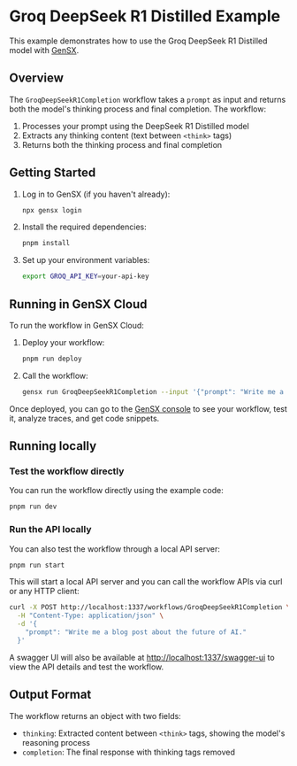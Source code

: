 # Groq DeepSeek R1 Distilled Example

This example demonstrates how to use the Groq DeepSeek R1 Distilled model with [GenSX](https://gensx.com).

## Overview

The `GroqDeepSeekR1Completion` workflow takes a `prompt` as input and returns both the model's thinking process and final completion. The workflow:

1. Processes your prompt using the DeepSeek R1 Distilled model
2. Extracts any thinking content (text between `<think>` tags)
3. Returns both the thinking process and final completion


## Getting Started

1. Log in to GenSX (if you haven't already):

   ```bash
   npx gensx login
   ```

2. Install the required dependencies:

   ```bash
   pnpm install
   ```

3. Set up your environment variables:

   ```bash
   export GROQ_API_KEY=your-api-key
   ```

## Running in GenSX Cloud

To run the workflow in GenSX Cloud:

1. Deploy your workflow:

   ```bash
   pnpm run deploy
   ```

2. Call the workflow:

   ```bash
   gensx run GroqDeepSeekR1Completion --input '{"prompt": "Write me a blog post about the future of AI."}'
   ```

Once deployed, you can go to the [GenSX console](https://app.gensx.com) to see your workflow, test it, analyze traces, and get code snippets.

## Running locally

### Test the workflow directly

You can run the workflow directly using the example code:

```bash
pnpm run dev
```

### Run the API locally

You can also test the workflow through a local API server:

```bash
pnpm run start
```

This will start a local API server and you can call the workflow APIs via curl or any HTTP client:

```bash
curl -X POST http://localhost:1337/workflows/GroqDeepSeekR1Completion \
  -H "Content-Type: application/json" \
  -d '{
    "prompt": "Write me a blog post about the future of AI."
  }'
```

A swagger UI will also be available at [http://localhost:1337/swagger-ui](http://localhost:1337/swagger-ui) to view the API details and test the workflow.

## Output Format

The workflow returns an object with two fields:

- `thinking`: Extracted content between `<think>` tags, showing the model's reasoning process
- `completion`: The final response with thinking tags removed
